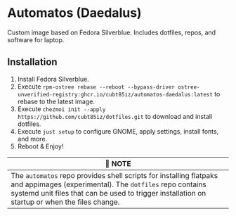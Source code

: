# Automatos (Daedalus)

Custom image based on Fedora Silverblue. Includes dotfiles, repos, and software for laptop.

## Installation

1. Install Fedora Silverblue.
1. Execute `rpm-ostree rebase --reboot --bypass-driver ostree-unverified-registry:ghcr.io/cubt85iz/automatos-daedalus:latest` to rebase to the latest image.
1. Execute `chezmoi init --apply https://github.com/cubt85iz/dotfiles.git` to download and install dotfiles.
1. Execute `just setup` to configure GNOME, apply settings, install fonts, and more.
1. Reboot & Enjoy!

| :memo: **NOTE** |
|--|
| The `automatos` repo provides shell scripts for installing flatpaks and appimages (experimental). The `dotfiles` repo contains systemd unit files that can be used to trigger installation on startup or when the files change. |
